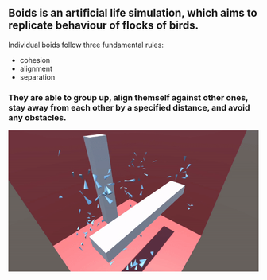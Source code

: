 Boids is an artificial life simulation, which aims to replicate behaviour of flocks of birds.
---
Individual boids follow three fundamental rules:   
   * cohesion
   * alignment
   * separation   
### They are able to group up, align themself against other ones, stay away from each other by a specified distance, and avoid any obstacles.

<img src="boids.gif"/>
